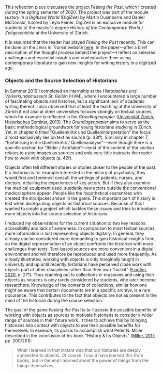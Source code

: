 This reflection piece discusses the project *Feeling the Past*, which I created during the spring semester of 2020. The project was part of the module *History in a Digitized World* (DigiZeit) by Martin Dusinberre and Daniel McDonald, tutored by Leyla Feiner. DigiZeit is an exclusive module for students of the master's degree *History of the Contemporary World / Zeitgeschichte* at the University of Zürich. 

It is assumed that the reader has played *Feeling the Past* recently. This can be done on the *Lives in Transit* website [here](https://livesintransit.org/login). In the paper—after a brief description of the thought process behind the project—I reflect on selected challenges and essential insights and contextualize them using contemporary literature to gain new insights for writing history in a digitized age.

### Objects and the Source Selection of Historians

In Summer 2019 I completed an internship at the *Historisches und Völkerkundemuseum St. Gallen* (HVM), where I encountered a large number of fascinating objects and histories, but a significant lack of academic writing thereof. I also observed that at least the teaching at the University of Zürich if not also at other universities focuses strongly on textual sources, which for example is reflected in the *Grundlagenpapier* ([Universität Zürich, Historisches Seminar, 2013](bibliography.md#historisches-seminar-2013)). The *Grundlagenpapier* aims to serve as the basic methodological groundwork for young historians studying in Zürich. Yet, in chapter 6 titled "Quellenkritik und Quelleninterpretation" the focus almost exclusively lies on text as source (p. 38ff). Similarily in chapter 7, "Einführung in die Quellenkritik / Quellenanalyse"—even though there is a specific section for "Bilder / Artefakte"—most of the content of the section relates to using images as sources and only very little instructs the reader how to work with objects (p. 42f). 

Objects often tell different stories or stories closer to the people of the past. If a historian is for example interested in the history of psychiatry, they would first and foremost consult the writings of patients, nurses, and doctors, detailing the experiences of key actors. But if they also examine the medical equipment used, suddenly new actors outside the conventional medical sphere appear. People like the hypothetical seamstress who created the straitjacket shown in the game. This important part of history is lost when disregarding objects as historical sources. Because of this I wanted to create a project which tackles these issues and tries to introduce more objects into the source selection of historians.

I reduced my observations for the current situation to two key reasons: accessibility and lack of awareness. In comparison to most textual sources, more information is lost representing objects digitally. In general, they already can be considered more demanding to gain historical insights from, so the digital representation of an object confronts the historian with more challenges than texts. Text-based sources are more convenient in a digital environment and will therefore be reproduced and used more frequently. As already illustrated, working with objects is only marginally taught in university and up until recently historians have perceived close work with objects part of other disciplines rather than their own "toolkit" ([Findlen, 2020](bibliography.md#findlen-2020), p. 271). Thus reaching out to collections or museums and using their objects as sources is only rarely considered by students, who later become researchers. Knowledge of the contents of collections, similar how one might be aware that certain documents are in a specific archive, is a rare occurance. This contributes to the fact that objects are not as present in the mind of the historian during the source selection.

The goal of the game *Feeling the Past* is to illustrate the possible benefits of working with objects as sources to motivate historians to consider a wider range of sources in their future work. It tries to achieve this by bringing historians into contact with objects to see their possible benefits for themselves. In essence, its goal is to accomplish what Peter N. Miller described in the conclusion of his book "History & Its Objects" ([Miller, 2017](bibliography.md#miller-2017), pp. 200/201): 
>What I learned in that instant was that our histories are deeply connected to objects. Of course, I could have learned this from books, but in the end I learned about the power of things from the things themselves.